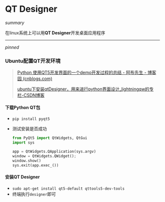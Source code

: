 # QT Designer

*summary*

在linux系统上可以用**QT Designer**开发桌面应用程序

---

*pinned*

### Ubuntu配置QT开发环境

> [Python 使用QT5开发界面的一个demo开发过程的总结 - 阿布先生 - 博客园 (cnblogs.com)](https://www.cnblogs.com/bu123/p/9895105.html)
>
> [ubuntu下安装qtDesigner，用来进行python界面设计_lightningqw的专栏-CSDN博客](https://blog.csdn.net/lightningqw/article/details/79113335)

#### 下载Python QT包

- `pip install pyqt5`

- 测试安装是否成功

  ```python
  from PyQt5 import QtWidgets, QtGui
  import sys
  
  app = QtWidgets.QApplication(sys.argv)
  window = QtWidgets.QWidget();
  window.show()
  sys.exit(app.exec_())
  ```

#### 安装QT Designer

- `sudo apt-get install qt5-default qttools5-dev-tools`
- 终端执行`designer`即可

